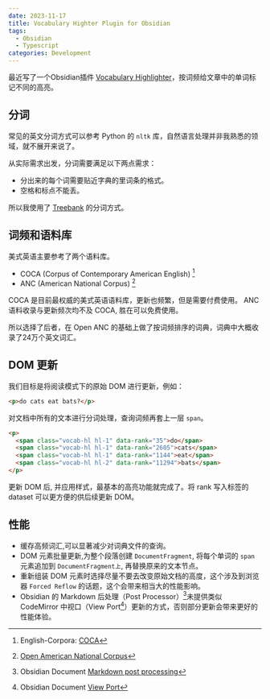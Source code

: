 ```yaml
---
date: 2023-11-17
title: Vocabulary Highter Plugin for Obsidian
tags:
  - Obsidian
  - Typescript
categories: Development
---
```


最近写了一个Obsidian插件 [Vocabulary Highlighter](https://github.com/eatgrass/obsidian-vocab-highlighter)，按词频给文章中的单词标记不同的高亮。

## 分词

常见的英文分词方式可以参考 Python 的 `nltk` 库，自然语言处理并非我熟悉的领域，就不展开来说了。

从实际需求出发，分词需要满足以下两点需求：

- 分出来的每个词需要贴近字典的里词条的格式。
- 空格和标点不能丢。

所以我使用了 [Treebank](https://en.wikipedia.org/wiki/Treebank) 的分词方式。

## 词频和语料库

美式英语主要参考了两个语料库。

- COCA (Corpus of Contemporary American English) [^1]
- ANC (American National Corpus) [^2]

COCA 是目前最权威的美式英语语料库，更新也频繁，但是需要付费使用。
ANC 语料收录与更新频次均不及 COCA, 胜在可以免费使用。

所以选择了后者，在 Open ANC 的基础上做了按词频排序的词典，词典中大概收录了24万个英文词汇。

## DOM 更新

我们目标是将阅读模式下的原始 DOM 进行更新，例如：

```html
<p>do cats eat bats?</p>
```

对文档中所有的文本进行分词处理，查询词频再套上一层 `span`。

```html
<p>
  <span class="vocab-hl hl-1" data-rank="35">do</span>
  <span class="vocab-hl hl-1" data-rank="2605">cats</span>
  <span class="vocab-hl hl-1" data-rank="1144">eat</span>
  <span class="vocab-hl hl-2" data-rank="11294">bats</span>
</p>
```

更新 DOM 后, 并应用样式，最基本的高亮功能就完成了。将 rank 写入标签的 dataset 可以更方便的供后续更新 DOM。

## 性能

- 缓存高频词汇,可以显著减少对词典文件的查询。
- DOM 元素批量更新,为整个段落创建 `DocumentFragment`, 将每个单词的 `span` 元素追加到 `DocumentFragment上`, 再替换原来的文本节点。
- 重新组装 DOM 元素时选择尽量不要去改变原始文档的高度，这个涉及到浏览器 `Forced Reflow` 的话题，这个会带来相当大的性能影响。
- Obsidian 的 Markdown 后处理（Post Processor）[^3]未提供类似 CodeMirror 中视口（View Port[^4]）更新的方式，否则部分更新会带来更好的性能体验。

[^1]: English-Corpora: [COCA](https://www.english-corpora.org/coca/)
[^2]: [Open American National Corpus](https://anc.org)
[^3]: Obsidian Document [Markdown post processing](https://docs.obsidian.md/Plugins/Editor/Markdown+post+processing)
[^4]: Obsidian Document [View Port](https://docs.obsidian.md/Plugins/Editor/Viewport)

